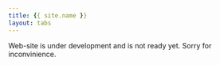 ```yaml
---
title: {{ site.name }}
layout: tabs
---
```

Web-site is under development and is not ready yet. Sorry for inconvinience.
